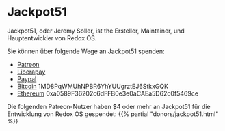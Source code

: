 # Jackpot51

Jackpot51, oder Jeremy Soller, ist the Ersteller, Maintainer, und Hauptentwickler von Redox OS.

Sie können über folgende Wege an Jackpot51 spenden:

- [Patreon](https://www.patreon.com/redox_os)
- [Liberapay](https://liberapay.com/redox_os)
- [Paypal](https://www.paypal.me/redoxos)
- [Bitcoin](bitcoin:1MD8PqWMUhNPBR6YhYUUgrztEJ6StkxGQK) 1MD8PqWMUhNPBR6YhYUUgrztEJ6StkxGQK
- [Ethereum](ethereum:0xa0589F36202c6dFFB0e3e0aCAEa5D62c0f5469ce) 0xa0589F36202c6dFFB0e3e0aCAEa5D62c0f5469ce

Die folgenden Patreon-Nutzer haben $4 oder mehr an Jackpot51 für die Entwicklung von Redox OS
gespendet:
{{% partial "donors/jackpot51.html" %}}
